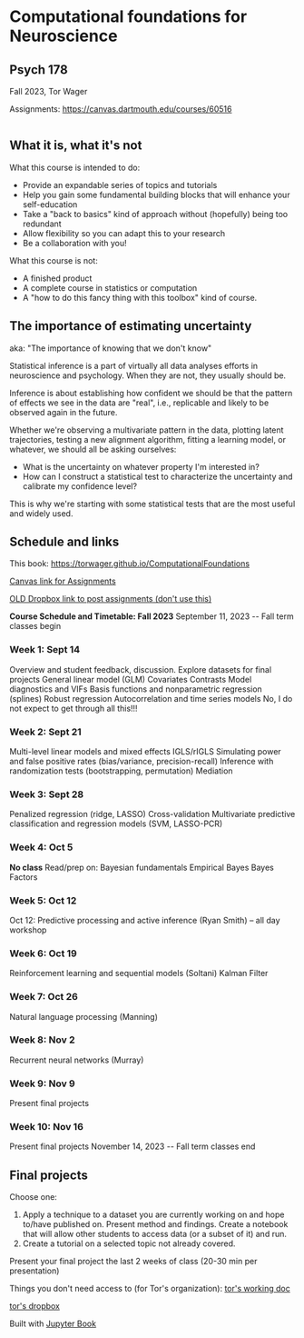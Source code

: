 # Computational foundations for Neuroscience

## Psych 178 ##
Fall 2023, Tor Wager

Assignments:
https://canvas.dartmouth.edu/courses/60516

```{tableofcontents}
```
## What it is, what it's not

What this course is intended to do:
- Provide an expandable series of topics and tutorials
- Help you gain some fundamental building blocks that will enhance your self-education
- Take a "back to basics" kind of approach without (hopefully) being too redundant
- Allow flexibility so you can adapt this to your research
- Be a collaboration with you!

What this course is not:
- A finished product
- A complete course in statistics or computation
- A "how to do this fancy thing with this toolbox" kind of course.

## The importance of estimating uncertainty
aka: "The importance of knowing that we don't know"

Statistical inference is a part of virtually all data analyses efforts in neuroscience and psychology.  When they are not, they usually should be.  

Inference is about establishing how confident we should be that the pattern of effects we see in the data are "real", i.e., replicable and likely to be observed again in the future.

Whether we're observing a multivariate pattern in the data, plotting latent trajectories, testing a new alignment algorithm, fitting a learning model, or whatever, we should all be asking ourselves:
- What is the uncertainty on whatever property I'm interested in?
- How can I construct a statistical test to characterize the uncertainty and calibrate my confidence level?

This is why we're starting with some statistical tests that are the most useful and widely used.

## Schedule and links

This book:
https://torwager.github.io/ComputationalFoundations

[Canvas link for Assignments](https://canvas.dartmouth.edu/courses/60516)

[OLD Dropbox link to post assignments (don't use this)](https://www.dropbox.com/scl/fo/3te8rk6x2kx4zazec5v5j/h?rlkey=9zbmslsw0h4m1h34svjmr90s0&dl=0)

**Course Schedule and Timetable: Fall 2023**
September 11, 2023 -- Fall term classes begin
### Week 1:   Sept 14
Overview and student feedback, discussion.
Explore datasets for final projects
General linear model (GLM)
Covariates
Contrasts
Model diagnostics and VIFs
Basis functions and nonparametric regression (splines)
Robust regression
Autocorrelation and time series models
No, I do not expect to get through all this!!!
### Week 2: Sept 21
Multi-level linear models and mixed effects
IGLS/rIGLS
Simulating power and false positive rates (bias/variance, precision-recall)
Inference with randomization tests (bootstrapping, permutation)
Mediation
### Week 3: Sept 28
Penalized regression (ridge, LASSO)
Cross-validation
Multivariate predictive classification and regression models (SVM, LASSO-PCR)
### Week 4: Oct 5
**No class**
Read/prep on:
Bayesian fundamentals
Empirical Bayes
Bayes Factors
### Week 5: Oct 12
Oct 12: Predictive processing and active inference (Ryan Smith) – all day workshop
### Week 6: Oct 19
Reinforcement learning and sequential models (Soltani)
Kalman Filter
### Week 7: Oct 26
Natural language processing (Manning)
### Week 8: Nov 2
Recurrent neural networks (Murray)
### Week 9: Nov 9
Present final projects
### Week 10: Nov 16
Present final projects
November 14, 2023 -- Fall term classes end

## Final projects

Choose one:
1. Apply a technique to a dataset you are currently working on and hope to/have published on. Present method and findings.  Create a notebook that will allow other students to access data (or a subset of it) and run.
2. Create a tutorial on a selected topic not already covered.

Present your final project the last 2 weeks of class (20-30 min per presentation)



Things you don't need access to (for Tor's organization):
[tor's working doc](https://docs.google.com/document/d/16L0Tpt934ySmf4ZO2PbuJuljDOpbKylk9uapWjMoszM/edit#heading=h.u9fpxhsk33it)

[tor's dropbox](https://www.dropbox.com/scl/fo/cnaoqc60ht08ervbevlhf/h?rlkey=4cdlsoq22zv3ldhf3oxy63gtg&dl=0)


Built with [Jupyter Book](https://jupyterbook.org)
